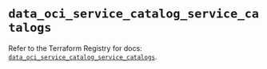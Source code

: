 # `data_oci_service_catalog_service_catalogs`

Refer to the Terraform Registry for docs: [`data_oci_service_catalog_service_catalogs`](https://registry.terraform.io/providers/hashicorp/oci/7.19.0/docs/data-sources/service_catalog_service_catalogs).
